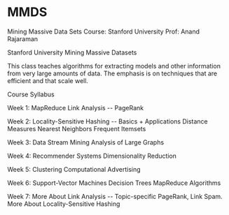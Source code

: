 # MMDS
Mining Massive Data Sets Course: Stanford University Prof: Anand Rajaraman

Stanford University
Mining Massive Datasets

This class teaches algorithms for extracting models and other information 
from very large amounts of data. The emphasis is on techniques that are efficient and that scale well.

Course Syllabus

Week 1:
MapReduce
Link Analysis -- PageRank

Week 2:
Locality-Sensitive Hashing -- Basics + Applications
Distance Measures
Nearest Neighbors
Frequent Itemsets

Week 3:
Data Stream Mining
Analysis of Large Graphs

Week 4:
Recommender Systems
Dimensionality Reduction

Week 5:
Clustering
Computational Advertising

Week 6:
Support-Vector Machines
Decision Trees
MapReduce Algorithms

Week 7:
More About Link Analysis --  Topic-specific PageRank, Link Spam.
More About Locality-Sensitive Hashing